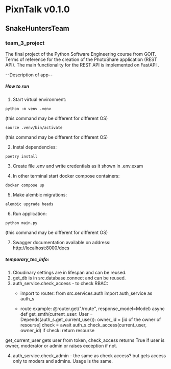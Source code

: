 # PixnTalk v0.1.0

## SnakeHuntersTeam

### team_3_project
The final project of the Python Software Engineering course from GOIT.
Terms of reference for the creation of the PhotoShare application (REST API).
The main functionality for the REST API is implemented on FastAPI .

--Description of app--

##### How to run

1. Start virtual environment:
```
python -m venv .venv
```
(this command may be different for different OS)
```
source .venv/bin/activate
```
(this command may be different for different OS)

2. Instal dependencies:
```
poetry install
```

3. Create file .env and write credentials as it shown in .env.exam

4. In other terminal start docker compose containers:
```
docker compose up
```

5. Make alembic migrations:
```
alembic upgrade heads
```

6. Run application:
```
python main.py
```
(this command may be different for different OS)

7. Swagger documentation available on address:
http://localhost:8000/docs


##### temporary_tec_info:
1. Cloudinary settings are in lifespan and can be reused.
2. get_db is in src.database.connect and can be reused.
3. auth_service.check_access - to check RBAC:
    - import to router:
    from src.services.auth import auth_service as auth_s

    - route example:
    @router.get("/route", response_model=Model)
    async def get_smth(current_user: User = Depends(auth_s.get_current_user)):
        owner_id = [id of the owner of resourse]
        check = await auth_s.check_access(current_user, owner_id)
        if check:
            return resourse

get_current_user gets user from token, check_access returns True if user is owner, moderator or admin or raises exception if not.

4. auth_service.check_admin - the same as check access? but gets access only to moders and admins.
    Usage is the same.
